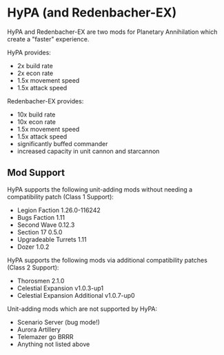 # HyPA (and Redenbacher-EX)

HyPA and Redenbacher-EX are two mods for Planetary Annihilation which create a "faster" experience.

HyPA provides:
- 2x build rate
- 2x econ rate
- 1.5x movement speed
- 1.5x attack speed
  
Redenbacher-EX provides:
- 10x build rate
- 10x econ rate
- 1.5x movement speed
- 1.5x attack speed
- significantly buffed commander
- increased capacity in unit cannon and starcannon

## Mod Support

HyPA supports the following unit-adding mods without needing a compatibility patch (Class 1 Support):
- Legion Faction 1.26.0-116242
- Bugs Faction 1.11
- Second Wave 0.12.3
- Section 17 0.5.0
- Upgradeable Turrets 1.11
- Dozer 1.0.2

HyPA supports the following mods via additional compatibility patches (Class 2 Support):
- Thorosmen 2.1.0
- Celestial Expansion v1.0.3-up1
- Celestial Expansion Additional v1.0.7-up0

Unit-adding mods which are not supported by HyPA:
- Scenario Server (bug mode!)
- Aurora Artillery
- Telemazer go BRRR
- Anything not listed above
